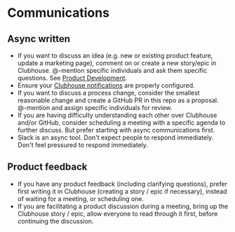 # Communications

## Async written

- If you want to discuss an idea (e.g. new or existing product feature, update a marketing page), comment on or create a new story/epic in Clubhouse. @-mention specific individuals and ask them specific questions. See [Product Development](../product-development/README.md).
- Ensure your [Clubhouse notifications](https://help.clubhouse.io/hc/en-us/sections/201543416-Notifications) are properly configured.
- If you want to discuss a process change, consider the smallest reasonable change and create a GitHub PR in this repo as a proposal. @-mention and assign specific individuals for review.
- If you are having difficulty understanding each other over Clubhouse and/or GitHub, consider scheduling a meeting with a specific agenda to further discuss. But prefer starting with async communications first.
- Slack is an async tool. Don't expect people to respond immediately. Don't feel pressured to respond immediately.

## Product feedback

- If you have any product feedback (including clarifying questions), prefer first writing it in Clubhouse (creating a story / epic if necessary), instead of waiting for a meeting, or scheduling one.
- If you are facilitating a product discussion during a meeting, bring up the Clubhouse story / epic, allow everyone to read through it first, before continuing the discussion.
